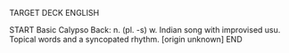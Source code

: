 TARGET DECK
ENGLISH

START
Basic
Calypso
Back: n. (pl. -s) w. Indian song with improvised usu. Topical words and a syncopated rhythm. [origin unknown]
END
